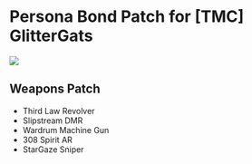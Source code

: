 # Persona Bond Patch for [TMC] GlitterGats

![](https://github.com/dave40k/Persona-Bond-Patch-for-GlitterGats/blob/main/About/Preview.png)

## Weapons Patch
- Third Law Revolver
- Slipstream DMR
- Wardrum Machine Gun
- 308 Spirit AR
- StarGaze Sniper